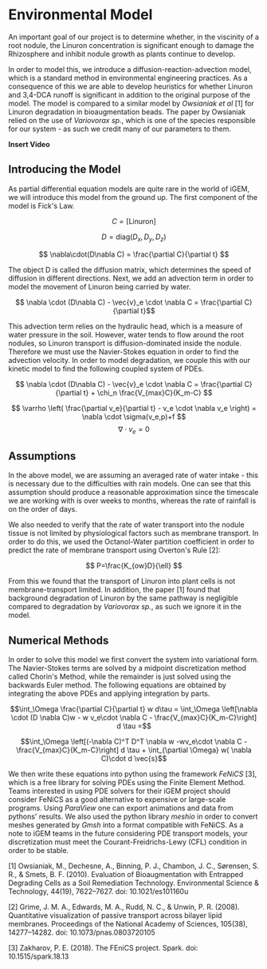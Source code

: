 # Environmental Model

An important goal of our project is to determine whether, in the viscinity of a root nodule, the Linuron concentration is 
significant enough to damage the Rhizosphere and inhibit nodule growth as plants continue to develop. 

In order to model this, we introduce a diffusion-reaction-advection model, which is a standard method in environmental engineering practices. As a consequence of this we are able to develop heuristics for whether Linuron and 3,4-DCA runoff is significant in addition to the original purpose of the model. The model is compared to a similar model by *Owsianiak et al* [1] for Linuron degradation in bioaugmentation beads. The paper by Owsianiak relied on the use of *Variovorax sp.*, which is one of the species responsible for our system - as such we credit many of our parameters to them.

**Insert Video**

## Introducing the Model

As partial differential equation models are quite rare in the world of iGEM, we will introduce this model from the ground up. The first component of the model is Fick's Law.

$$ C = [\textrm{Linuron}] $$

$$ D = \textrm{diag}(D_x,D_y,D_z) $$

$$ \nabla\cdot(D\nabla C) = \frac{\partial C}{\partial t} $$

The object D is called the diffusion matrix, which determines the speed of diffusion in different directions. Next, we add an advection term in order to model the movement of Linuron being carried by water.

$$ \nabla \cdot (D\nabla C) - \vec{v}_e \cdot \nabla C = \frac{\partial C}{\partial t}$$

This advection term relies on the hydraulic head, which is a measure of water pressure in the soil. However, water tends to flow around the root nodules, so Linuron transport is diffusion-dominated inside the nodule. Therefore we must use the Navier-Stokes equation in order to find the advection velocity. In order to model degradation, we couple this with our kinetic model to find the following coupled system of PDEs.

$$ \nabla \cdot (D\nabla C) - \vec{v}_e \cdot \nabla C = \frac{\partial C}{\partial t} + \chi_n \frac{V_{max}C}{K_m-C} $$

$$ \varrho \left( \frac{\partial v_e}{\partial t} - v_e \cdot \nabla v_e \right) = \nabla \cdot \sigma(v_e,p)+f $$
$$ \nabla \cdot v_e = 0 $$

## Assumptions

In the above model, we are assuming an averaged rate of water intake - this is necessary due to the difficulties with rain models. One can see that this assumption should produce a reasonable approximation since the timescale we are working with is over weeks to months, whereas the rate of rainfall is on the order of days.

We also needed to verify that the rate of water transport into the nodule tissue is not limited by physiological factors such as membrane transport. In order to do this, we used the Octanol-Water partition coefficient in order to predict the rate of membrane transport using Overton's Rule [2]:

$$ P=\frac{K_{ow}D}{\ell} $$

From this we found that the transport of Linuron into plant cells is not membrane-transport limited. In addition, the paper [1] found that background degradation of Linuron by the same pathway is negligible compared to degradation by *Variovorax sp.*, as such we ignore it in the model.


## Numerical Methods

In order to solve this model we first convert the system into variational form. The Navier-Stokes terms are solved by a midpoint discretization method called Chorin's Method, while the remainder is just solved using the backwards Euler method. The following equations are obtained by integrating the above PDEs and applying integration by parts.

$$\int_\Omega \frac{\partial C}{\partial t} w d\tau = \int_\Omega \left[\nabla \cdot (D \nabla C)w - w v_e\cdot \nabla C - \frac{V_{max}C}{K_m-C}\right] d \tau =$$

$$\int_\Omega \left[(-\nabla C)^T D^T \nabla w -wv_e\cdot \nabla C - \frac{V_{max}C}{K_m-C}\right] d \tau + \int_{\partial \Omega} w( \nabla C)\cdot d \vec{s}$$

We then write these equations into python using the framework *FeNiCS* [3], which is a free library for solving PDEs using the Finite Element Method. Teams interested in using PDE solvers for their iGEM project should consider FeNiCS as a good alternative to expensive or large-scale programs. Using *ParaView* one can export animations and data from pythons' results. We also used the python library *meshio* in order to convert meshes generated by *Gmsh* into a format compatible with FeNiCS. As a note to iGEM teams in the future considering PDE transport models, your discretization must meet the Courant-Freidrichs-Lewy (CFL) condition in order to be stable.

[1] Owsianiak, M., Dechesne, A., Binning, P. J., Chambon, J. C., Sørensen, S. R., & Smets, B. F. (2010). Evaluation of Bioaugmentation with Entrapped Degrading Cells as a Soil Remediation Technology. Environmental Science & Technology, 44(19), 7622–7627. doi: 10.1021/es101160u

[2] Grime, J. M. A., Edwards, M. A., Rudd, N. C., & Unwin, P. R. (2008). Quantitative visualization of passive transport across bilayer lipid membranes. Proceedings of the National Academy of Sciences, 105(38), 14277–14282. doi: 10.1073/pnas.0803720105

[3] Zakharov, P. E. (2018). The FEniCS project. Spark. doi: 10.1515/spark.18.13